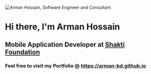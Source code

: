 
![Arman Hossain, Software Engineer and Consultant](https://i.imgur.com/C6NcsCk.png)

# Hi there, I'm Arman Hossain

## Mobile Application Developer at [Shakti Foundation](https://shakti.org.bd)

### Feel free to visit my Portfolio @ https://arman-bd.github.io
